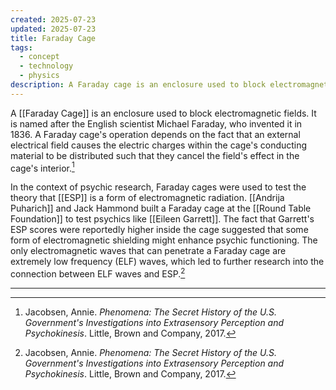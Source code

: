 ```yaml
---
created: 2025-07-23
updated: 2025-07-23
title: Faraday Cage
tags:
  - concept
  - technology
  - physics
description: A Faraday cage is an enclosure used to block electromagnetic fields.
---
```


A [[Faraday Cage]] is an enclosure used to block electromagnetic fields. It is named after the English scientist Michael Faraday, who invented it in 1836. A Faraday cage's operation depends on the fact that an external electrical field causes the electric charges within the cage's conducting material to be distributed such that they cancel the field's effect in the cage's interior.[^1]

In the context of psychic research, Faraday cages were used to test the theory that [[ESP]] is a form of electromagnetic radiation. [[Andrija Puharich]] and Jack Hammond built a Faraday cage at the [[Round Table Foundation]] to test psychics like [[Eileen Garrett]]. The fact that Garrett's ESP scores were reportedly higher inside the cage suggested that some form of electromagnetic shielding might enhance psychic functioning. The only electromagnetic waves that can penetrate a Faraday cage are extremely low frequency (ELF) waves, which led to further research into the connection between ELF waves and ESP.[^1]

---

[^1]: Jacobsen, Annie. *Phenomena: The Secret History of the U.S. Government's Investigations into Extrasensory Perception and Psychokinesis*. Little, Brown and Company, 2017.
